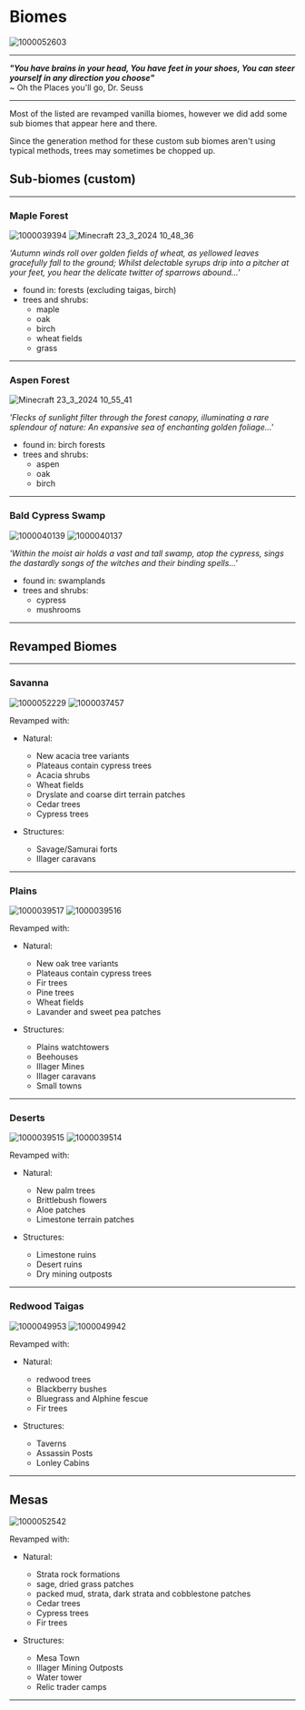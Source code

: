 # Biomes

![1000052603](https://github.com/1D10T1C-STUD10S/more-to-explore/assets/112738649/6d4e2f9a-89fe-4855-a4fc-c0e16d96f4f2)


---

**<em>"You have brains in your head,
You have feet in your shoes,
You can steer yourself in any direction you choose"</em>**\
~ Oh the Places you'll go, Dr. Seuss

---

Most of the listed are revamped vanilla biomes, however we did add some sub biomes that appear here and there.

Since the generation method for these custom sub biomes aren't using typical methods, trees may sometimes be chopped up.

## Sub-biomes (custom)

---

### Maple Forest

![1000039394](https://github.com/1D10T1C-STUD10S/more-to-explore/assets/112738649/6f216228-a664-4c05-a451-2924627c9436)
![Minecraft 23_3_2024 10_48_36](https://github.com/1D10T1C-STUD10S/more-to-explore/assets/112738649/57aed126-9467-4f67-b3e1-11723391dea7)

    
*'Autumn winds roll over golden fields of wheat, as yellowed leaves gracefully fall to the ground; Whilst delectable syrups drip into a pitcher at your feet, you hear the delicate twitter of sparrows abound...'*
    
- found in: forests (excluding taigas, birch)
- trees and shrubs:
  - maple
  - oak
  - birch
  - wheat fields
  - grass

---

### Aspen Forest

![Minecraft 23_3_2024 10_55_41](https://github.com/1D10T1C-STUD10S/more-to-explore/assets/112738649/d19a02c0-6482-4cde-8c70-bcdb388f05a0)

*'Flecks of sunlight filter through the forest canopy, illuminating a rare splendour of nature: An expansive sea of enchanting golden foliage...'*
 
- found in: birch forests
- trees and shrubs:
  - aspen
  - oak
  - birch

---

### Bald Cypress Swamp

![1000040139](https://github.com/1D10T1C-STUD10S/more-to-explore/assets/112738649/da9a5736-2d66-4977-88f7-db6bd6acdb6c)
![1000040137](https://github.com/1D10T1C-STUD10S/more-to-explore/assets/112738649/91ee181b-bc23-49ed-b7ac-ae7f025c7265) 

*'Within the moist air holds a vast and tall swamp, atop the cypress, sings the dastardly songs of the witches and their binding spells...'*
 
- found in: swamplands
- trees and shrubs:
  - cypress
  - mushrooms

---

## Revamped Biomes

---

### Savanna

![1000052229](https://github.com/1D10T1C-STUD10S/more-to-explore/assets/112738649/2d64fa54-582d-4161-a8dc-4a495d620eae)
![1000037457](https://github.com/1D10T1C-STUD10S/more-to-explore/assets/112738649/6573285a-0219-4ef8-932f-1f8c46de6070)

Revamped with:
- Natural:
  - New acacia tree variants
  - Plateaus contain cypress trees
  - Acacia shrubs
  - Wheat fields
  - Dryslate and coarse dirt terrain  patches
  - Cedar trees
  - Cypress trees

 - Structures:
   - Savage/Samurai forts
   - Illager caravans

---

### Plains

![1000039517](https://github.com/1D10T1C-STUD10S/more-to-explore/assets/112738649/b0bc0f55-fa7f-4e19-ad25-38d19c10fdc9)
![1000039516](https://github.com/1D10T1C-STUD10S/more-to-explore/assets/112738649/28962f2c-ee11-4d77-a375-4a927ae6b2ba)


Revamped with:
- Natural:
  - New oak tree variants
  - Plateaus contain cypress trees
  - Fir trees
  - Pine trees
  - Wheat fields
  - Lavander and sweet pea patches

 - Structures:
   - Plains watchtowers
   - Beehouses
   - Illager Mines
   - Illager caravans
   - Small towns

---

### Deserts

![1000039515](https://github.com/1D10T1C-STUD10S/more-to-explore/assets/112738649/f4f8b986-ca32-4dd2-b244-1650ff6736b7)
![1000039514](https://github.com/1D10T1C-STUD10S/more-to-explore/assets/112738649/dfafa921-0867-4969-802e-efd640a9814e)

Revamped with:
- Natural:
  - New palm trees
  - Brittlebush flowers
  - Aloe patches
  - Limestone terrain patches

 - Structures:
   - Limestone ruins
   - Desert ruins
   - Dry mining outposts

---

### Redwood Taigas

![1000049953](https://github.com/1D10T1C-STUD10S/more-to-explore/assets/112738649/ba8eac11-6a9f-45f2-b6df-d54ff464e36f)
![1000049942](https://github.com/1D10T1C-STUD10S/more-to-explore/assets/112738649/2bc470a6-423c-431d-b0fe-f9f4a86fb343) 

Revamped with:
- Natural:
  - redwood trees
  - Blackberry bushes
  - Bluegrass and Alphine fescue
  - Fir trees

 - Structures:
   - Taverns
   - Assassin Posts
   - Lonley Cabins

---

## Mesas

![1000052542](https://github.com/1D10T1C-STUD10S/more-to-explore/assets/112738649/d8e8a214-d8ab-4fb0-b389-ad8141571a5e)

Revamped with:
- Natural:
  - Strata rock formations
  - sage, dried grass patches
  - packed mud, strata, dark strata and cobblestone patches
  - Cedar trees
  - Cypress trees
  - Fir trees

- Structures:
  - Mesa Town
  - Illager Mining Outposts
  - Water tower
  - Relic trader camps

---
